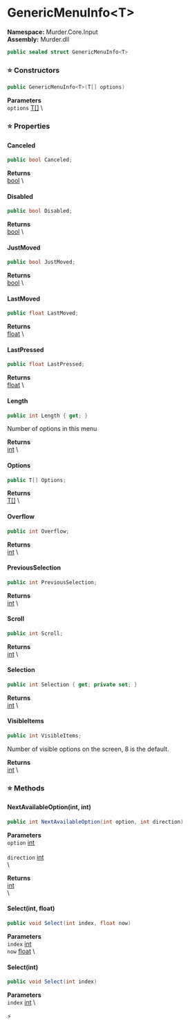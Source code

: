 # GenericMenuInfo\<T\>

**Namespace:** Murder.Core.Input \
**Assembly:** Murder.dll

```csharp
public sealed struct GenericMenuInfo<T>
```

### ⭐ Constructors
```csharp
public GenericMenuInfo<T>(T[] options)
```

**Parameters** \
`options` [T[]](../../../) \

### ⭐ Properties
#### Canceled
```csharp
public bool Canceled;
```

**Returns** \
[bool](https://learn.microsoft.com/en-us/dotnet/api/System.Boolean?view=net-7.0) \
#### Disabled
```csharp
public bool Disabled;
```

**Returns** \
[bool](https://learn.microsoft.com/en-us/dotnet/api/System.Boolean?view=net-7.0) \
#### JustMoved
```csharp
public bool JustMoved;
```

**Returns** \
[bool](https://learn.microsoft.com/en-us/dotnet/api/System.Boolean?view=net-7.0) \
#### LastMoved
```csharp
public float LastMoved;
```

**Returns** \
[float](https://learn.microsoft.com/en-us/dotnet/api/System.Single?view=net-7.0) \
#### LastPressed
```csharp
public float LastPressed;
```

**Returns** \
[float](https://learn.microsoft.com/en-us/dotnet/api/System.Single?view=net-7.0) \
#### Length
```csharp
public int Length { get; }
```

Number of options in this menu

**Returns** \
[int](https://learn.microsoft.com/en-us/dotnet/api/System.Int32?view=net-7.0) \
#### Options
```csharp
public T[] Options;
```

**Returns** \
[T[]](../../../) \
#### Overflow
```csharp
public int Overflow;
```

**Returns** \
[int](https://learn.microsoft.com/en-us/dotnet/api/System.Int32?view=net-7.0) \
#### PreviousSelection
```csharp
public int PreviousSelection;
```

**Returns** \
[int](https://learn.microsoft.com/en-us/dotnet/api/System.Int32?view=net-7.0) \
#### Scroll
```csharp
public int Scroll;
```

**Returns** \
[int](https://learn.microsoft.com/en-us/dotnet/api/System.Int32?view=net-7.0) \
#### Selection
```csharp
public int Selection { get; private set; }
```

**Returns** \
[int](https://learn.microsoft.com/en-us/dotnet/api/System.Int32?view=net-7.0) \
#### VisibleItems
```csharp
public int VisibleItems;
```

Number of visible options on the screen, 8 is the default.

**Returns** \
[int](https://learn.microsoft.com/en-us/dotnet/api/System.Int32?view=net-7.0) \
### ⭐ Methods
#### NextAvailableOption(int, int)
```csharp
public int NextAvailableOption(int option, int direction)
```

**Parameters** \
`option` [int](https://learn.microsoft.com/en-us/dotnet/api/System.Int32?view=net-7.0) \
\
`direction` [int](https://learn.microsoft.com/en-us/dotnet/api/System.Int32?view=net-7.0) \
\

**Returns** \
[int](https://learn.microsoft.com/en-us/dotnet/api/System.Int32?view=net-7.0) \
\

#### Select(int, float)
```csharp
public void Select(int index, float now)
```

**Parameters** \
`index` [int](https://learn.microsoft.com/en-us/dotnet/api/System.Int32?view=net-7.0) \
`now` [float](https://learn.microsoft.com/en-us/dotnet/api/System.Single?view=net-7.0) \

#### Select(int)
```csharp
public void Select(int index)
```

**Parameters** \
`index` [int](https://learn.microsoft.com/en-us/dotnet/api/System.Int32?view=net-7.0) \



⚡